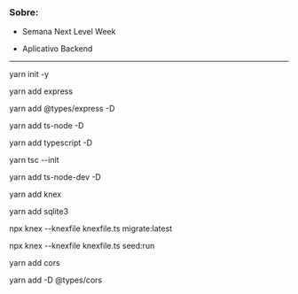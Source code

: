 ### Sobre:

- Semana Next Level Week 

- Aplicativo Backend

---


yarn init -y

yarn add express

yarn add @types/express -D

yarn add ts-node -D

yarn add typescript -D

yarn tsc --init

yarn add ts-node-dev -D

yarn add knex

yarn add sqlite3

npx knex --knexfile knexfile.ts migrate:latest

npx knex --knexfile knexfile.ts seed:run

yarn add cors

yarn add -D @types/cors

